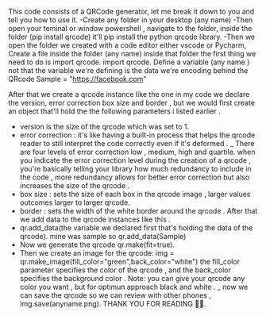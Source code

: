 This code consists of a QRCode generator, let me break it down to you and tell you how to use it.
-Create any folder in your desktop (any name)
-Then open your teminal or window powershell , navigate to the folder, inside the folder (pip install qrcode) it'll pip install the python qrcode library.
-Then we open the folder we created with a code editor either vscode or Pycharm, Create a file inside the folder (any name) inside that folder the first thing we need to do 
is import qrcode.
import qrcode.
Define a variable (any name ) not that the variable we're defining is the data we're encoding behind the QRcode 
Sample = "https://facebook.com"

After that we create a qrcode instance like the one in my code we declare the version, error correction box size and border , but we would first create an object that'll hold the the following parameters 
i listed earlier .
- version is the size of the qrcode which was set to 1.
- error correction : it's like having a built-in process that helps the qrcode reader to still interpret the code correctly even if it's deformed .
_ There are four levels of error correction low , medium, high and quartile. when you indicate the error correction level during the creation of a qrcode , you're basically telling your library
how much redundancy to include in the code , more redundancy allows for better error correction but also increases the size of the qrcode . 
- box size : sets the size of each box in the qrcode image , larger values outcomes larger to larger qrcode.
- border : sets the width of the white border around the qrcode .
   After that we add data to the qrcode instances like this .
- qr.add_data(the variable we declared first that's holding the data of the qrcode). mine was sample so qr.add_data(Sample)
- Now we generate the qrcode qr.make(fit=true).
- Then we create an image for the qrcode: img = qr.make_image(fill_color="green",back_color="white") the fill_color parameter specifies the color of the qrcode , and the back_color specifies the background color .
  Note: you can give your qrcode any color you want , but for optimun approach black and white .
_ now we can save the qrcode so we can review with other phones , img.save(anyname.png).
THANK YOU FOR READING 🤝🏿.

